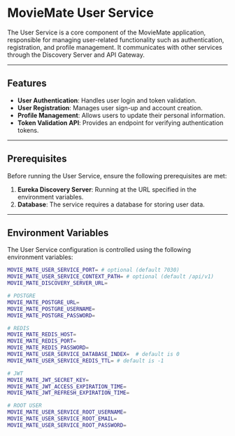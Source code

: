 # MovieMate User Service

The User Service is a core component of the MovieMate application, responsible for 
managing user-related functionality such as authentication, registration, and profile 
management. It communicates with other services through the Discovery Server and API Gateway.

---

## Features

- **User Authentication**: Handles user login and token validation.
- **User Registration**: Manages user sign-up and account creation.
- **Profile Management**: Allows users to update their personal information.
- **Token Validation API**: Provides an endpoint for verifying authentication tokens.

---

## Prerequisites

Before running the User Service, ensure the following prerequisites are met:

1. **Eureka Discovery Server**: Running at the URL specified in the environment variables.
2. **Database**: The service requires a database for storing user data.

---

## Environment Variables
The User Service configuration is controlled using the following environment variables:
```bash
MOVIE_MATE_USER_SERVICE_PORT= # optional (default 7030)
MOVIE_MATE_USER_SERVICE_CONTEXT_PATH= # optional (default /api/v1)
MOVIE_MATE_DISCOVERY_SERVER_URL=

# POSTGRE 
MOVIE_MATE_POSTGRE_URL=
MOVIE_MATE_POSTGRE_USERNAME=
MOVIE_MATE_POSTGRE_PASSWORD=

# REDIS
MOVIE_MATE_REDIS_HOST=
MOVIE_MATE_REDIS_PORT=
MOVIE_MATE_REDIS_PASSWORD=
MOVIE_MATE_USER_SERVICE_DATABASE_INDEX=  # default is 0
MOVIE_MATE_USER_SERVICE_REDIS_TTL= # default is -1

# JWT
MOVIE_MATE_JWT_SECRET_KEY=
MOVIE_MATE_JWT_ACCESS_EXPIRATION_TIME=
MOVIE_MATE_JWT_REFRESH_EXPIRATION_TIME=

# ROOT USER
MOVIE_MATE_USER_SERVICE_ROOT_USERNAME=
MOVIE_MATE_USER_SERVICE_ROOT_EMAIL=
MOVIE_MATE_USER_SERVICE_ROOT_PASSWORD=
```
